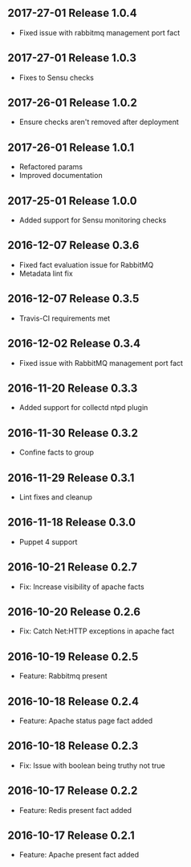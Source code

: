 ## 2017-27-01 Release 1.0.4

* Fixed issue with rabbitmq management port fact

## 2017-27-01 Release 1.0.3

* Fixes to Sensu checks

## 2017-26-01 Release 1.0.2

* Ensure checks aren't removed after deployment

## 2017-26-01 Release 1.0.1

* Refactored params
* Improved documentation

## 2017-25-01 Release 1.0.0

* Added support for Sensu monitoring checks

## 2016-12-07 Release 0.3.6

* Fixed fact evaluation issue for RabbitMQ 
* Metadata lint fix

## 2016-12-07 Release 0.3.5

* Travis-CI requirements met

## 2016-12-02 Release 0.3.4

* Fixed issue with RabbitMQ management port fact

## 2016-11-20 Release 0.3.3

* Added support for collectd ntpd plugin

## 2016-11-30 Release 0.3.2

* Confine facts to group

## 2016-11-29 Release 0.3.1

* Lint fixes and cleanup

## 2016-11-18 Release 0.3.0

* Puppet 4 support

## 2016-10-21 Release 0.2.7

* Fix: Increase visibility of apache facts

## 2016-10-20 Release 0.2.6

* Fix: Catch Net:HTTP exceptions in apache fact

## 2016-10-19 Release 0.2.5

* Feature: Rabbitmq present

## 2016-10-18 Release 0.2.4

* Feature: Apache status page fact added

## 2016-10-18 Release 0.2.3

* Fix: Issue with boolean being truthy not true

## 2016-10-17 Release 0.2.2

* Feature: Redis present fact added

## 2016-10-17 Release 0.2.1

* Feature: Apache present fact added
